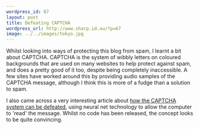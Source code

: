 ```yaml
--- 
wordpress_id: 67
layout: post
title: Defeating CAPTCHA
wordpress_url: http://www.sharp.id.au/?p=67
image: ../../images/tokyo.jpg
---
```

Whilst looking into ways of protecting this blog from spam, I learnt a bit about CAPTCHA. CAPTCHA is the system of wibbly letters on coloured backgrounds that are used on many websites to help protect against spam, and does a pretty good of it too, despite being completely inaccessible. A few sites have worked around this by providing audio samples of the CAPTCHA message, although I think this is more of a fudge than a solution to spam.

I also came across a very interesting article about <a href="http://www.brains-n-brawn.com/default.aspx?vDir=aicaptcha">how the CAPTCHA system can be defeated</a>, using neural net technology to allow the computer to 'read' the message. Whilst no code has been released, the concept looks to be quite convincing.
